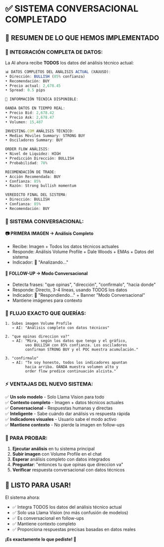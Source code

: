 # ✅ SISTEMA CONVERSACIONAL COMPLETADO

## 🎯 **RESUMEN DE LO QUE HEMOS IMPLEMENTADO**

### 🔧 **INTEGRACIÓN COMPLETA DE DATOS:**
La AI ahora recibe **TODOS** los datos del análisis técnico actual:

```javascript
📊 DATOS COMPLETOS DEL ANÁLISIS ACTUAL (XAUUSD):
• Dirección: BULLISH (85% confianza)
• Recomendación: BUY
• Precio actual: 2,678.45
• Spread: 0.5 pips

🧠 INFORMACIÓN TÉCNICA DISPONIBLE:

OANDA DATOS EN TIEMPO REAL:
• Precio Bid: 2,678.42
• Precio Ask: 2,678.47
• Volumen: 15,487 

INVESTING.COM ANÁLISIS TÉCNICO:
• Medias Móviles Summary: STRONG BUY
• Osciladores Summary: BUY

ORDER FLOW ANÁLISIS:
• Nivel de Liquidez: HIGH
• Predicción Dirección: BULLISH
• Probabilidad: 78%

RECOMENDACIÓN DE TRADE:
• Acción Recomendada: BUY
• Confianza: 85%
• Razón: Strong bullish momentum

VEREDICTO FINAL DEL SISTEMA:
• Dirección: BULLISH
• Confianza: 85%
• Recomendación: BUY
```

### 🤖 **SISTEMA CONVERSACIONAL:**

#### 📷 **PRIMERA IMAGEN** → Análisis Completo
- Recibe: Imagen + Todos los datos técnicos actuales
- Responde: Análisis Volume Profile + Dale Woods + EMAs + Datos del sistema
- Indicador: 🤔 "Analizando..."

#### 💬 **FOLLOW-UP** → Modo Conversacional  
- Detecta frases: "que opinas", "dirección", "confirmalo", "hacia donde"
- Responde: Directo, 3-4 líneas, usando TODOS los datos
- Indicador: 💭 "Respondiendo..." + Banner "Modo Conversacional"
- Mantiene imágenes para contexto

### 🎯 **FLUJO EXACTO QUE QUERÍAS:**

```
1. Subes imagen Volume Profile
   → AI: "Análisis completo con datos técnicos"

2. "que opinas direccion va?"  
   → AI: "Mira, según los datos que tengo y el gráfico, 
         veo BULLISH con 85% confianza. Los osciladores 
         confirman STRONG BUY y el POC muestra acumulación."

3. "confirmalo"
   → AI: "Te soy honesto, todos los indicadores apuntan 
         hacia arriba. OANDA muestra volumen alto y 
         order flow predice continuación alcista."
```

### ⚡ **VENTAJAS DEL NUEVO SISTEMA:**

✅ **Un solo modelo** - Solo Llama Vision para todo  
✅ **Contexto completo** - Imagen + datos técnicos actuales  
✅ **Conversacional** - Respuestas humanas y directas  
✅ **Inteligente** - Sabe cuándo dar análisis vs respuesta rápida  
✅ **Indicadores visuales** - Usuario sabe el modo activo  
✅ **Mantiene contexto** - No pierde la imagen en follow-ups  

### 🧪 **PARA PROBAR:**

1. **Ejecutar análisis** en tu sistema principal 
2. **Subir imagen** con Volume Profile en el chat
3. **Esperar** análisis completo con datos integrados
4. **Preguntar**: "entonces tu que opinas que direccion va"
5. **Verificar** respuesta conversacional con datos técnicos

## 🚀 **LISTO PARA USAR!**

El sistema ahora:
- ✅ Integra TODOS los datos del análisis técnico actual
- ✅ Solo usa Llama Vision (no más confusión de modelos)  
- ✅ Es conversacional en follow-ups
- ✅ Mantiene contexto completo
- ✅ Proporciona respuestas precisas basadas en datos reales

**¡Es exactamente lo que pediste! 🎯**
